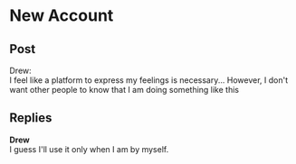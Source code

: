 # New Account
## Post
Drew:<br>
I feel like a platform to express my feelings is necessary... However, I don't want other people to know that I am doing something like this


## Replies
**Drew**<br>
I guess I'll use it only when I am by myself.

